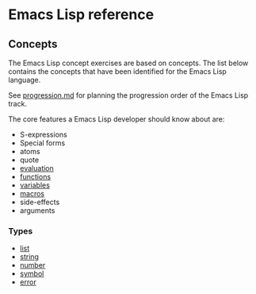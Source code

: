 # Emacs Lisp reference

## Concepts

The Emacs Lisp concept exercises are based on concepts.
The list below contains the concepts that have been identified for the Emacs Lisp language.

See [progression.md](progression.md) for planning the progression order of the Emacs Lisp track.

The core features a Emacs Lisp developer should know about are:

- S-expressions
- Special forms
- atoms
- quote
- [evaluation][evaluation]
- [functions][functions]
- [variables][variables]
- [macros][macros]
- side-effects
- arguments

### Types

- [list][list]
- [string][string]
- [number][number]
- [symbol][symbol]
- [error][error]

[evaluation]: ../../../reference/concepts/evaluation.md
[functions]: ../../../reference/concepts/functions.md
[variables]: ../../../reference/concepts/variables.md
[macros]: ../../../reference/concepts/macros.md
[list]: ../../../reference/types/list.md
[string]: ../../../reference/types/string.md
[number]: ../../../reference/types/number.md
[symbol]: ../../../reference/types/symbol.md
[error]: ../../../reference/types/error.md